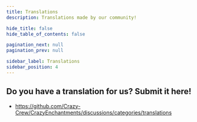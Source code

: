 ```yaml
---
title: Translations
description: Translations made by our community!

hide_title: false
hide_table_of_contents: false

pagination_next: null
pagination_prev: null

sidebar_label: Translations
sidebar_position: 4
---
```

## Do you have a translation for us? Submit it here!
* https://github.com/Crazy-Crew/CrazyEnchantments/discussions/categories/translations